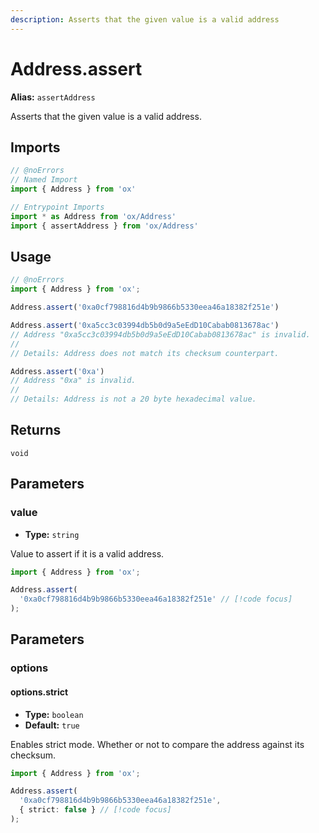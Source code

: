 ```yaml
---
description: Asserts that the given value is a valid address
---
```


# Address.assert

**Alias:** `assertAddress`

Asserts that the given value is a valid address.

## Imports

```ts twoslash
// @noErrors
// Named Import 
import { Address } from 'ox'

// Entrypoint Imports
import * as Address from 'ox/Address'
import { assertAddress } from 'ox/Address'
```

## Usage

```ts twoslash
// @noErrors
import { Address } from 'ox';

Address.assert('0xa0cf798816d4b9b9866b5330eea46a18382f251e')

Address.assert('0xa5cc3c03994db5b0d9a5eEdD10Cabab0813678ac')
// Address "0xa5cc3c03994db5b0d9a5eEdD10Cabab0813678ac" is invalid.
//
// Details: Address does not match its checksum counterpart.

Address.assert('0xa')
// Address "0xa" is invalid.
//
// Details: Address is not a 20 byte hexadecimal value.
```

## Returns

`void`

## Parameters

### value

- **Type:** `string`

Value to assert if it is a valid address.

```ts twoslash
import { Address } from 'ox';

Address.assert(
  '0xa0cf798816d4b9b9866b5330eea46a18382f251e' // [!code focus]
);
```

## Parameters

### options

#### options.strict

- **Type:** `boolean`
- **Default:** `true`

Enables strict mode. Whether or not to compare the address against its checksum.

```ts twoslash
import { Address } from 'ox';

Address.assert(
  '0xa0cf798816d4b9b9866b5330eea46a18382f251e',
  { strict: false } // [!code focus]
);
```